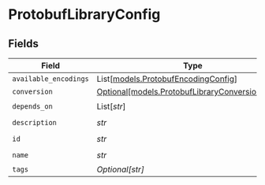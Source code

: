 # ProtobufLibraryConfig


## Fields

| Field                                                                                            | Type                                                                                             | Required                                                                                         | Description                                                                                      |
| ------------------------------------------------------------------------------------------------ | ------------------------------------------------------------------------------------------------ | ------------------------------------------------------------------------------------------------ | ------------------------------------------------------------------------------------------------ |
| `available_encodings`                                                                            | List[[models.ProtobufEncodingConfig](../models/protobufencodingconfig.md)]                       | :heavy_minus_sign:                                                                               | N/A                                                                                              |
| `conversion`                                                                                     | [Optional[models.ProtobufLibraryConversionConfig]](../models/protobuflibraryconversionconfig.md) | :heavy_minus_sign:                                                                               | N/A                                                                                              |
| `depends_on`                                                                                     | List[*str*]                                                                                      | :heavy_check_mark:                                                                               | N/A                                                                                              |
| `description`                                                                                    | *str*                                                                                            | :heavy_check_mark:                                                                               | N/A                                                                                              |
| `id`                                                                                             | *str*                                                                                            | :heavy_check_mark:                                                                               | N/A                                                                                              |
| `name`                                                                                           | *str*                                                                                            | :heavy_check_mark:                                                                               | N/A                                                                                              |
| `tags`                                                                                           | *Optional[str]*                                                                                  | :heavy_minus_sign:                                                                               | N/A                                                                                              |